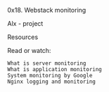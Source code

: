 0x18. Webstack monitoring 

Alx - project

Resources

Read or watch:

    What is server monitoring
    What is application monitoring
    System monitoring by Google
    Nginx logging and monitoring

